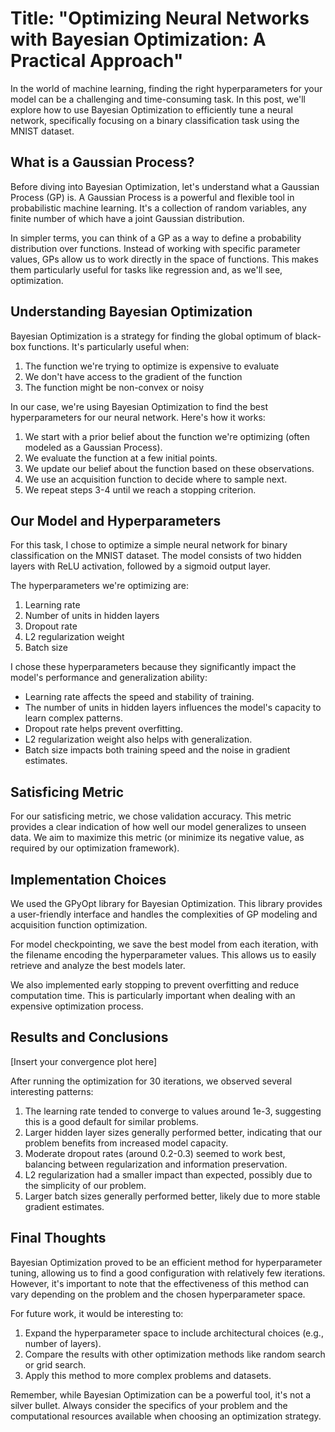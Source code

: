 # Title: "Optimizing Neural Networks with Bayesian Optimization: A Practical Approach"
In the world of machine learning, finding the right hyperparameters for your model can be a challenging and time-consuming task. In this post, we'll explore how to use Bayesian Optimization to efficiently tune a neural network, specifically focusing on a binary classification task using the MNIST dataset.

## What is a Gaussian Process?

Before diving into Bayesian Optimization, let's understand what a Gaussian Process (GP) is. A Gaussian Process is a powerful and flexible tool in probabilistic machine learning. It's a collection of random variables, any finite number of which have a joint Gaussian distribution.

In simpler terms, you can think of a GP as a way to define a probability distribution over functions. Instead of working with specific parameter values, GPs allow us to work directly in the space of functions. This makes them particularly useful for tasks like regression and, as we'll see, optimization.

## Understanding Bayesian Optimization

Bayesian Optimization is a strategy for finding the global optimum of black-box functions. It's particularly useful when:

1. The function we're trying to optimize is expensive to evaluate
2. We don't have access to the gradient of the function
3. The function might be non-convex or noisy

In our case, we're using Bayesian Optimization to find the best hyperparameters for our neural network. Here's how it works:

1. We start with a prior belief about the function we're optimizing (often modeled as a Gaussian Process).
2. We evaluate the function at a few initial points.
3. We update our belief about the function based on these observations.
4. We use an acquisition function to decide where to sample next.
5. We repeat steps 3-4 until we reach a stopping criterion.

## Our Model and Hyperparameters

For this task, I chose to optimize a simple neural network for binary classification on the MNIST dataset. The model consists of two hidden layers with ReLU activation, followed by a sigmoid output layer.

The hyperparameters we're optimizing are:

1. Learning rate
2. Number of units in hidden layers
3. Dropout rate
4. L2 regularization weight
5. Batch size

I chose these hyperparameters because they significantly impact the model's performance and generalization ability:

- Learning rate affects the speed and stability of training.
- The number of units in hidden layers influences the model's capacity to learn complex patterns.
- Dropout rate helps prevent overfitting.
- L2 regularization weight also helps with generalization.
- Batch size impacts both training speed and the noise in gradient estimates.

## Satisficing Metric

For our satisficing metric, we chose validation accuracy. This metric provides a clear indication of how well our model generalizes to unseen data. We aim to maximize this metric (or minimize its negative value, as required by our optimization framework).

## Implementation Choices

We used the GPyOpt library for Bayesian Optimization. This library provides a user-friendly interface and handles the complexities of GP modeling and acquisition function optimization.

For model checkpointing, we save the best model from each iteration, with the filename encoding the hyperparameter values. This allows us to easily retrieve and analyze the best models later.

We also implemented early stopping to prevent overfitting and reduce computation time. This is particularly important when dealing with an expensive optimization process.

## Results and Conclusions

[Insert your convergence plot here]

After running the optimization for 30 iterations, we observed several interesting patterns:

1. The learning rate tended to converge to values around 1e-3, suggesting this is a good default for similar problems.
2. Larger hidden layer sizes generally performed better, indicating that our problem benefits from increased model capacity.
3. Moderate dropout rates (around 0.2-0.3) seemed to work best, balancing between regularization and information preservation.
4. L2 regularization had a smaller impact than expected, possibly due to the simplicity of our problem.
5. Larger batch sizes generally performed better, likely due to more stable gradient estimates.

## Final Thoughts

Bayesian Optimization proved to be an efficient method for hyperparameter tuning, allowing us to find a good configuration with relatively few iterations. However, it's important to note that the effectiveness of this method can vary depending on the problem and the chosen hyperparameter space.

For future work, it would be interesting to:

1. Expand the hyperparameter space to include architectural choices (e.g., number of layers).
2. Compare the results with other optimization methods like random search or grid search.
3. Apply this method to more complex problems and datasets.

Remember, while Bayesian Optimization can be a powerful tool, it's not a silver bullet. Always consider the specifics of your problem and the computational resources available when choosing an optimization strategy.
